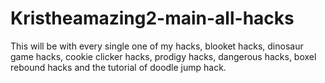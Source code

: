 # Kristheamazing2-main-all-hacks
This will be with every single one of my hacks, blooket hacks, dinosaur game hacks, cookie clicker hacks, prodigy hacks, dangerous hacks, boxel rebound hacks and the tutorial of doodle jump hack.

